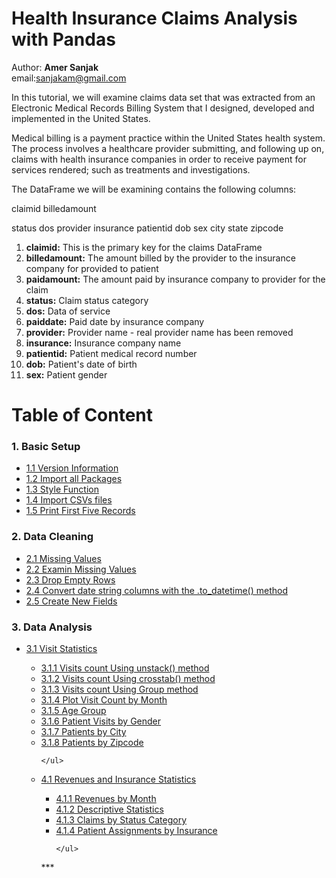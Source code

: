 # Health Insurance Claims Analysis with Pandas
Author: **Amer Sanjak**<br>
email:sanjakam@gmail.com

In this tutorial, we will examine claims data set that was extracted from an Electronic Medical Records Billing System that I designed, developed and implemented in the United States.  

Medical billing is a payment practice within the United States health system. The process involves a healthcare provider submitting, and following up on, claims with health insurance companies in order to receive payment for services rendered; such as treatments and investigations.

The DataFrame we will be examining contains the following columns:

claimid
billedamount


status
dos
provider
insurance
patientid
dob
sex
city
state
zipcode


1. **claimid:** This is the primary key for the claims DataFrame
1. **billedamount:** The amount billed by the provider to the insurance company for provided  to patient
1. **paidamount:** The amount paid by insurance company to provider for the claim
1. **status:** Claim status category
1. **dos:** Data of service
1. **paiddate:** Paid date by insurance company
1. **provider:** Provider name -  real provider name has been removed
1. **insurance:** Insurance company name
1. **patientid:** Patient medical record number 
1. **dob:** Patient's date of birth
1. **sex:** Patient gender


# Table of Content
### 1. Basic Setup

<ul>
   <li><a href="#A1">1.1 Version Information</a></li>
   <li><a href="#A2">1.2 Import all Packages</a></li>
   <li><a href="#A3">1.3 Style Function</a></li>
   <li><a href="#A4">1.4 Import CSVs files</a></li>
   <li><a href="#A5">1.5 Print First Five Records</a></li>
</ul>

### 2. Data Cleaning
<ul>
  <li><a href="#B1">2.1 Missing Values</a></li>
  <li><a href="#B2">2.2 Examin Missing Values</a></li>
  <li><a href="#B3">2.3 Drop Empty Rows</a></li>
  <li><a href="#B4">2.4 Convert date string columns with the .to_datetime() method</a></li>
  <li><a href="#B5">2.5 Create New Fields</a></li>  
</ul>

### 3. Data Analysis
<ul>
  <li><a href="#C1">3.1 Visit Statistics</a></li>
    <ul>
        <li><a href="#C311">3.1.1 Visits count Using unstack() method</a></li>
        <li><a href="#C312">3.1.2 Visits count Using crosstab() method</a></li>
        <li><a href="#C313">3.1.3 Visits count Using Group method</a></li>
        <li><a href="#C314">3.1.4 Plot Visit Count by Month</a></li>
        <li><a href="#C315">3.1.5 Age Group</a></li>
        <li><a href="#C316">3.1.6 Patient Visits by Gender</a></li>
        <li><a href="#C317">3.1.7 Patients by City</a></li>
        <li><a href="#C318">3.1.8 Patients by Zipcode</a></li>
        
        
    </ul>
</ul>

<ul>
  <li><a href="#D1">4.1 Revenues and Insurance  Statistics</a></li>
    <ul>
        <li><a href="#D411">4.1.1 Revenues by Month </a></li>
        <li><a href="#D411">4.1.2 Descriptive Statistics</a></li>
        <li><a href="#D412">4.1.3 Claims by Status Category </a></li>
        <li><a href="#D413">4.1.4 Patient Assignments by Insurance</a></li>
       
        
    </ul>

</ul>
***
